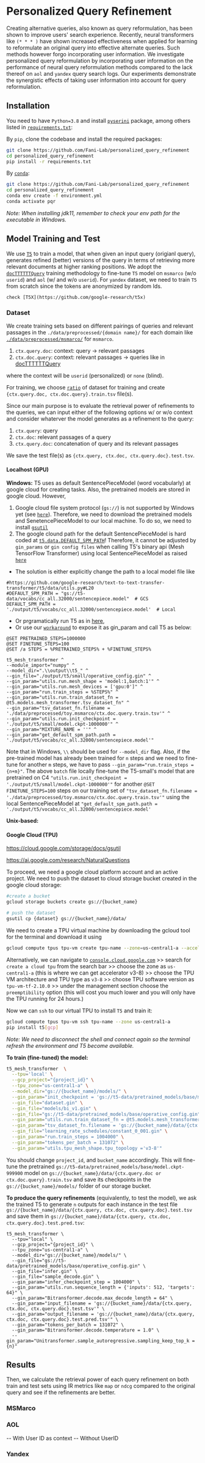 # Personalized Query Refinement
Creating alternative queries, also known as query reformulation, has been shown to improve users' search experience.  Recently, neural transformers like `(* * * )` have shown increased effectiveness when applied for learning to reformulate an original query into effective alternate queries. Such methods however forgo incorporating user information. We investigate personalized query reformulation by incorporating user information on the performance of neural query reformulation methods compared to the lack thereof on `aol` and `yandex` query search logs. Our experiments demonstrate the synergistic effects of taking user information into account for query reformulation.


## Installation
You need to have ``Python=3.8`` and install [`pyserini`](https://github.com/castorini/pyserini/) package, among others listed in [``requirements.txt``](requirements.txt):

By ``pip``, clone the codebase and install the required packages:
```sh
git clone https://github.com/Fani-Lab/personalized_query_refinement
cd personalized_query_refinement
pip install -r requirements.txt
```

By [``conda``](https://www.anaconda.com/products/individual):

```sh
git clone https://github.com/Fani-Lab/personalized_query_refinement
cd personalized_query_refinement
conda env create -f environment.yml
conda activate pqr
```
_Note: When installing jdk11, remember to check your env path for the executable in Windows._

## Model Training and Test
We use [`T5`](https://github.com/google-research/text-to-text-transfer-transformer) to train a model, that when given an input query (origianl query), generates refined (better) versions of the query in terms of retrieving more relevant documents at higher ranking positions. We adopt the [`docTTTTTTQuery`](https://github.com/castorini/docTTTTTquery#learning-a-new-prediction-model-t5-training-with-tensorflow) training methodology to fine-tune `T5` model on `msmarco` (w/o `userid`) and `aol` (w/ and w/o `userid`). For `yandex` dataset, we need to train `T5` from scratch since the tokens are anonymized by random Ids. 

`check [T5X](https://github.com/google-research/t5x)`

### Dataset
We create training sets based on different pairings of queries and relevant passages in the `./data/preprocessed/{domain name}/` for each domain like [`./data/preprocessed/msmarco/`](./data/preprocessed/msmarco/) for `msmarco`.

1. `ctx.query.doc`: context: query -> relevant passages
2. `ctx.doc.query`: context: relevant passages -> queries like in [docTTTTTTQuery](https://github.com/castorini/docTTTTTquery#learning-a-new-prediction-model-t5-training-with-tensorflow)

where the context will be `userid` (personalized) or `none` (blind). 

For training, we choose [`ratio`](`ratio`) of dataset for training and create `{ctx.query.doc, ctx.doc.query}.train.tsv` file(s). 

Since our main purpose is to evaluate the retrieval power of refinements to the queries, we can input either of the following options w/ or w/o context and consider whaterver the model generates as a refinement to the query:

1. `ctx.query`: query
2. `ctx.doc`: relevant passages of a query 
3. `ctx.query.doc`: concatenation of query and its relevant passages

We save the test file(s) as `{ctx.query, ctx.doc, ctx.query.doc}.test.tsv`.

#### Localhost (GPU)
**Windows:** T5 uses []() as default SentencePieceModel (word vocabularly) at google cloud for creating tasks. Also, the pretrained models are stored in google cloud. However, 
1. Google cloud file system protocol (`gs://`) is not supported by Windows yet (see [`here`](https://github.com/tensorflow/tensorflow/issues/38477)). Therefore, we need to download the pretrained models and SenetencePieceModel to our local machine. To do so, we need to install [`gsutil`](https://cloud.google.com/storage/docs/gsutil)
2. The google clound path for the default SentencePieceModel is hard coded at [`t5.data.DEFAULT_SPM_PATH`](https://github.com/google-research/text-to-text-transfer-transformer/blob/1b8375efe41f208f7f5c0744d57d7d913fa1eac4/t5/data/utils.py#L20)! Therefore, it cannot be adjusted by `gin_params` or `gin config files` when calling T5's binary api (Mesh TensorFlow Transformer) using local SentencePieceModel as raised [`here`](https://github.com/google-research/text-to-text-transfer-transformer/issues/513)

- The solution is either explicitly change the path to a local model file like 
```
#https://github.com/google-research/text-to-text-transfer-transformer/t5/data/utils.py#L20
#DEFAULT_SPM_PATH = "gs://t5-data/vocabs/cc_all.32000/sentencepiece.model"  # GCS
DEFAULT_SPM_PATH = './output/t5/vocabs/cc_all.32000/sentencepiece.model'  # Local
```
- Or prgramatically run T5 as in [here](https://github.com/google-research/text-to-text-transfer-transformer/tree/main/notebooks), 
- Or use our [`workaround`](https://github.com/fani-lab/text-to-text-transfer-transformer/blob/a9bb744d3e9811e912fddd7bfecf4d5334d00090/t5/data/utils.py#L24) to expose it as gin_param and call T5 as below:

```
@SET PRETRAINED_STEPS=1000000
@SET FINETUNE_STEPS=100
@SET /a STEPS = %PRETRAINED_STEPS% + %FINETUNE_STEPS%

t5_mesh_transformer ^
--module_import="numpy" ^
--model_dir=".\\output\\t5_" ^
--gin_file="./output/t5/small/operative_config.gin" ^
--gin_param="utils.run.mesh_shape = 'model:1,batch:1'" ^
--gin_param="utils.run.mesh_devices = ['gpu:0']" ^
--gin_param="run.train_steps = %STEPS%" ^
--gin_param="utils.run.train_dataset_fn = @t5.models.mesh_transformer.tsv_dataset_fn" ^
--gin_param="tsv_dataset_fn.filename = './data/preprocessed/toy.msmarco/ctx.doc.query.train.tsv'" ^
--gin_param="utils.run.init_checkpoint = './output/t5/small/model.ckpt-1000000'" ^
--gin_param="MIXTURE_NAME = ''" ^
--gin_param="get_default_spm_path.path = './output/t5/vocabs/cc_all.32000/sentencepiece.model'"
```

Note that in Windows, `\\` should be used for `--model_dir` flag. Also, if the pre-trained model has already been trained for `n` steps and we need to fine-tune for another `m` steps, we have to pass `--gin_param="run.train_steps = {n+m}"`. The above `batch` file locally fine-tune the T5-small's model that are pretrained on C4 `"utils.run.init_checkpoint = './output/t5/small/model.ckpt-1000000'"` for another `@SET FINETUNE_STEPS=100` steps on our training set of `"tsv_dataset_fn.filename = './data/preprocessed/toy.msmarco/ctx.doc.query.train.tsv'"` using the local SentencePieceModel at `"get_default_spm_path.path = './output/t5/vocabs/cc_all.32000/sentencepiece.model'`

**Unix-based:**

#### Google Cloud (TPU)
https://cloud.google.com/storage/docs/gsutil

https://ai.google.com/research/NaturalQuestions

To proceed, we need a google cloud platform account and an active project. We need to push the dataset to cloud storage bucket created in the google cloud storage:

```sh
#create a bucket 
gcloud storage buckets create gs://{bucket_name}

# push the dataset 
gsutil cp {dataset} gs://{bucket_name}/data/
```

We need to create a TPU virtual machine by downloading the gcloud tool for the terminal and download it using

```sh
gcloud compute tpus tpu-vm create tpu-name --zone=us-central1-a --accelerator-type=v3-8 --version=tpu-vm-tf-2.10.0
```

Alternatively, we can navigate to [`console.cloud.google.com`](https://console.cloud.google.com/) >> search for `create a cloud tpu` from the search bar >> choose the zone as `us-central1-a` (this is where we can get accelerator v3-8) >> choose the TPU VM architecture and TPU type as `v3-8` >> choose TPU software version as `tpu-vm-tf-2.10.0` >> under the management section choose the `preemptibility` option (this will cost you much lower and you will only have the TPU running for 24 hours.) 

Now we can `ssh` to our virtual TPU to install `T5` and train it:

```sh
gcloud compute tpus tpu-vm ssh tpu-name --zone us-central1-a
pip install t5[gcp]
```

_Note: We need to disconnect the shell and connect again so the terminal refresh the environment and T5 become available._

**To train (fine-tuned) the model:**

```sh
t5_mesh_transformer  \
  --tpu='local' \
  --gcp_project="{project_id}" \
  --tpu_zone="us-central1-a" \
  --model_dir="gs://{bucket_name}/models/" \
  --gin_param="init_checkpoint = 'gs://t5-data/pretrained_models/base/model.ckpt-999900'" \
  --gin_file="dataset.gin" \
  --gin_file="models/bi_v1.gin" \
  --gin_file="gs://t5-data/pretrained_models/base/operative_config.gin" \
  --gin_param="utils.run.train_dataset_fn = @t5.models.mesh_transformer.tsv_dataset_fn" \
  --gin_param="tsv_dataset_fn.filename = 'gs://{bucket_name}/data/{ctx.query.doc, ctx.doc.query}.train.tsv'" \
  --gin_file="learning_rate_schedules/constant_0_001.gin" \
  --gin_param="run.train_steps = 1004000" \
  --gin_param="tokens_per_batch = 131072" \
  --gin_param="utils.tpu_mesh_shape.tpu_topology ='v3-8'"
```
You should change `project_id`, and `bucket_name` accordingly. This will fine-tune the pretrained `gs://t5-data/pretrained_models/base/model.ckpt-999900` model on `gs://{bucket_name}/data/{ctx.query.doc or ctx.doc.query}.train.tsv` and save its checkpoints in the `gs://{bucket_name}/models/` folder of our storage bucket. 

**To produce the query refinements** (equivalently, to test the model), we ask the trained T5 to generate `n` outputs for each instance in the test file `gs://{bucket_name}/data/{ctx.query, ctx.doc, ctx.query.doc}.test.tsv` and save them in `gs://{bucket_name}/data/{ctx.query, ctx.doc, ctx.query.doc}.test.pred.tsv`:
```
t5_mesh_transformer \
  --tpu="local" \
  --gcp_project="{project_id}" \
  --tpu_zone="us-central1-a" \
  --model_dir="gs://{bucket_name}/models/" \
  --gin_file="gs://t5-data/pretrained_models/base/operative_config.gin" \
  --gin_file="infer.gin" \
  --gin_file="sample_decode.gin" \
  --gin_param="infer_checkpoint_step = 1004000" \
  --gin_param="utils.run.sequence_length = {'inputs': 512, 'targets': 64}" \
  --gin_param="Bitransformer.decode.max_decode_length = 64" \
  --gin_param="input_filename = 'gs://{bucket_name}/data/{ctx.query, ctx.doc, ctx.query.doc}.test.tsv'" \
  --gin_param="output_filename = 'gs://{bucket_name}/data/{ctx.query, ctx.doc, ctx.query.doc}.test.pred.tsv'" \
  --gin_param="tokens_per_batch = 131072" \
  --gin_param="Bitransformer.decode.temperature = 1.0" \
  --gin_param="Unitransformer.sample_autoregressive.sampling_keep_top_k = {n}"
```

## Results


Then, we calculate the retrieval power of each query refinement on both train and test sets using IR metrics like `map` or `ndcg` compared to the original query and see if the refinements are better.

### MSMarco

### AOL
-- With User ID as context
-- Without UserID 

### Yandex

